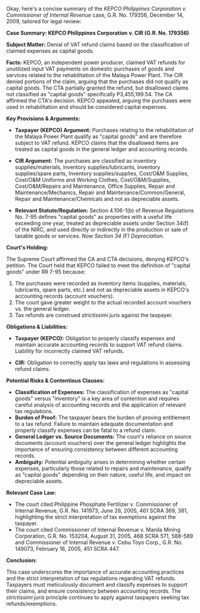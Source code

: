 Okay, here's a concise summary of the *KEPCO Philippines Corporation v. Commissioner of Internal Revenue* case, G.R. No. 179356, December 14, 2009, tailored for legal review:

**Case Summary: KEPCO Philippines Corporation v. CIR (G.R. No. 179356)**

**Subject Matter:** Denial of VAT refund claims based on the classification of claimed expenses as capital goods.

**Facts:** KEPCO, an independent power producer, claimed VAT refunds for unutilized input VAT payments on domestic purchases of goods and services related to the rehabilitation of the Malaya Power Plant. The CIR denied portions of the claim, arguing that the purchases did not qualify as capital goods. The CTA partially granted the refund, but disallowed claims not classified as "capital goods" specifically P3,455,199.54. The CA affirmed the CTA's decision. KEPCO appealed, arguing the purchases were used in rehabilitation and should be considered capital expenses.

**Key Provisions & Arguments:**

*   **Taxpayer (KEPCO) Argument:** Purchases relating to the rehabilitation of the Malaya Power Plant qualify as "capital goods" and are therefore subject to VAT refund. KEPCO claims that the disallowed items are treated as capital goods in the general ledger and accounting records.

*   **CIR Argument:** The purchases are classified as inventory supplies/materials, inventory supplies/lubricants, inventory supplies/spare parts, Inventory supplies/supplies, Cost/O&M Supplies, Cost/O&M Uniforms and Working Clothes, Cost/O&M/Supplies, Cost/O&M/Repairs and Maintenance, Office Supplies, Repair and Maintenance/Mechanics, Repair and Maintenance/Common/General, Repair and Maintenance/Chemicals and not as depreciable assets.

*   **Relevant Statute/Regulation:** Section 4.106-1(b) of Revenue Regulations No. 7-95 defines "capital goods" as properties with a useful life exceeding one year, treated as depreciable assets under Section 34(f) of the NIRC, and used directly or indirectly in the production or sale of taxable goods or services. *Now Section 34 (F) Depreciation.*

**Court's Holding:**

The Supreme Court affirmed the CA and CTA decisions, denying KEPCO's petition.  The Court held that KEPCO failed to meet the definition of "capital goods" under RR 7-95 because:

1.  The purchases were recorded as inventory items (supplies, materials, lubricants, spare parts, etc.) and not as depreciable assets in KEPCO's accounting records (account vouchers).
2. The court gave greater weight to the actual recorded account vouchers vs. the general ledger.
3.  Tax refunds are construed *strictissimi juris* against the taxpayer.

**Obligations & Liabilities:**

*   **Taxpayer (KEPCO):**  Obligation to properly classify expenses and maintain accurate accounting records to support VAT refund claims.  Liability for incorrectly claimed VAT refunds.

*   **CIR:** Obligation to correctly apply tax laws and regulations in assessing refund claims.

**Potential Risks & Contentious Clauses:**

*   **Classification of Expenses:** The classification of expenses as "capital goods" versus "inventory" is a key area of contention and requires careful analysis of accounting records and the application of relevant tax regulations.
*   **Burden of Proof:**  The taxpayer bears the burden of proving entitlement to a tax refund.  Failure to maintain adequate documentation and properly classify expenses can be fatal to a refund claim.
*   **General Ledger vs. Source Documents:** The court's reliance on source documents (account vouchers) over the general ledger highlights the importance of ensuring consistency between different accounting records.
*   **Ambiguity:** Potential ambiguity arises in determining whether certain expenses, particularly those related to repairs and maintenance, qualify as "capital goods" depending on their nature, useful life, and impact on depreciable assets.

**Relevant Case Law:**

* The court cited Philippine Phosphate Fertilizer v. Commissioner of Internal Revenue, G.R. No. 141973, June 28, 2005, 461 SCRA 369, 381, highlighting the strict interpretation of tax exemptions against the taxpayer.
* The court cited Commissioner of Internal Revenue v. Manila Mining Corporation, G.R. No. 153204, August 31, 2005, 468 SCRA 571, 588-589 and Commissioner of Internal Revenue v. Cebu Toyo Corp., G.R. No. 149073, February 16, 2005, 451 SCRA 447.

**Conclusion:**

This case underscores the importance of accurate accounting practices and the strict interpretation of tax regulations regarding VAT refunds. Taxpayers must meticulously document and classify expenses to support their claims, and ensure consistency between accounting records. The *strictissimi juris* principle continues to apply against taxpayers seeking tax refunds/exemptions.
